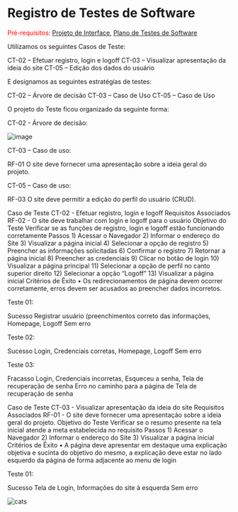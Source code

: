 # Registro de Testes de Software

<span style="color:red">Pré-requisitos: <a href="3-Projeto de Interface.md"> Projeto de Interface</a></span>, <a href="8-Plano de Testes de Software.md"> Plano de Testes de Software</a>

  Utilizamos os seguintes Casos de Teste:

CT-02 – Efetuar registro, login e logoff
CT-03 – Visualizar apresentação da ideia do site
CT-05 – Edição dos dados do usuário

  E designamos as seguintes estratégias de testes:

CT-02 – Árvore de decisão
CT-03 – Caso de Uso
CT-05 – Caso de Uso

  O projeto do Teste ficou organizado da seguinte forma:

CT-02 - Árvore de decisão:

![image](https://user-images.githubusercontent.com/105240089/200723845-2ff345b2-37c4-4eac-a88d-369ccd5e1068.png)

CT-03 – Caso de uso:

RF-01	O site deve fornecer uma apresentação sobre a ideia geral do projeto.

CT-05 – Caso de uso:

RF-03	O site deve permitir a edição do perfil do usuário (CRUD).


Caso de Teste	CT-02 - Efetuar registro, login e logoff
Requisitos Associados	RF-02 - O site deve trabalhar com login e logoff para o usuário
Objetivo do Teste	Verificar se as funções de registro, login e logoff estão funcionando corretamente
Passos	1) Acessar o Navegador
2) Informar o endereço do Site
3) Visualizar a página inicial
4) Selecionar a opção de registro
5) Preencher as informações solicitadas
6) Confirmar o registro
7) Retornar a página inicial
8) Preencher as credenciais
9) Clicar no botão de login
10) Visualizar a página principal
11) Selecionar a opção de perfil no canto superior direito
12) Selecionar a opção “Logoff”
13) Visualizar a página inicial
Critérios de Êxito	•	Os redirecionamentos de página devem ocorrer corretamente, erros devem ser acusados ao preencher dados incorretos.

Teste 01:

Sucesso	Registrar usuário (preenchimentos correto das informações, Homepage, Logoff	Sem erro

Teste 02:

Sucesso	Login, Credenciais corretas, Homepage, Logoff	Sem erro





Teste 03:

Fracasso	Login, Credenciais incorretas, Esqueceu a senha, Tela de recuperação de senha	Erro no caminho para a página de Tela de recuperação de senha


Caso de Teste	CT-03 - Visualizar apresentação da ideia do site
Requisitos Associados	RF-01 - O site deve fornecer uma apresentação sobre a ideia geral do projeto.
Objetivo do Teste	Verificar se o resumo presente na tela inicial atende a meta estabelecida no requisito
Passos	1) Acessar o Navegador
2) Informar o endereço do Site
3) Visualizar a página inicial
Critérios de Êxito	•	A página deve apresentar em destaque uma explicação objetiva e sucinta do objetivo do mesmo, a explicação deve estar no lado esquerdo da página de forma adjacente ao menu de login

Teste 01:

Sucesso	Tela de Login, Informações do site à esquerda	Sem erro


  


![cats](https://user-images.githubusercontent.com/105240089/198921282-c16226b4-9f4b-4c77-80fa-0609285e73b3.jpg)
